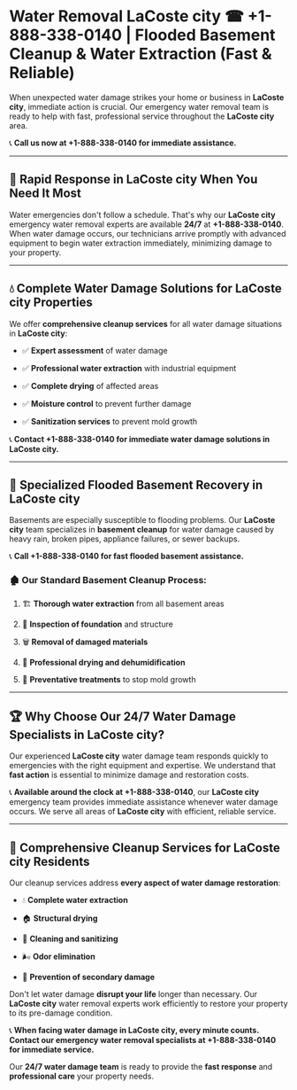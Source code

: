 # Water Removal LaCoste city ☎ +1-888-338-0140 | Flooded Basement Cleanup & Water Extraction (Fast & Reliable)

When unexpected water damage strikes your home or business in **LaCoste city**, immediate action is crucial. Our emergency water removal team is ready to help with fast, professional service throughout the **LaCoste city** area. 

📞 **Call us now at +1-888-338-0140 for immediate assistance.**
---
## 🚀 Rapid Response in LaCoste city When You Need It Most
Water emergencies don't follow a schedule. That's why our **LaCoste city** emergency water removal experts are available **24/7** at **+1-888-338-0140**. When water damage occurs, our technicians arrive promptly with advanced equipment to begin water extraction immediately, minimizing damage to your property.
---
## 💧 Complete Water Damage Solutions for LaCoste city Properties
We offer **comprehensive cleanup services** for all water damage situations in **LaCoste city**:
- ✅ **Expert assessment** of water damage  
- ✅ **Professional water extraction** with industrial equipment  
- ✅ **Complete drying** of affected areas  
- ✅ **Moisture control** to prevent further damage  
- ✅ **Sanitization services** to prevent mold growth  
📞 **Contact +1-888-338-0140 for immediate water damage solutions in LaCoste city.**
---
## 🌊 Specialized Flooded Basement Recovery in LaCoste city
Basements are especially susceptible to flooding problems. Our **LaCoste city** team specializes in **basement cleanup** for water damage caused by heavy rain, broken pipes, appliance failures, or sewer backups. 
📞 **Call +1-888-338-0140 for fast flooded basement assistance.**
### 🏚️ Our Standard Basement Cleanup Process:
1. 🏗️ **Thorough water extraction** from all basement areas  
2. 🔎 **Inspection of foundation** and structure  
3. 🗑️ **Removal of damaged materials**  
4. 💨 **Professional drying and dehumidification**  
5. 🚫 **Preventative treatments** to stop mold growth  
---
## 🏆 Why Choose Our 24/7 Water Damage Specialists in LaCoste city?
Our experienced **LaCoste city** water damage team responds quickly to emergencies with the right equipment and expertise. We understand that **fast action** is essential to minimize damage and restoration costs.
📞 **Available around the clock at +1-888-338-0140**, our **LaCoste city** emergency team provides immediate assistance whenever water damage occurs. We serve all areas of **LaCoste city** with efficient, reliable service.
---
## 🧹 Comprehensive Cleanup Services for LaCoste city Residents
Our cleanup services address **every aspect of water damage restoration**:
- 💧 **Complete water extraction**  
- 🏠 **Structural drying**  
- 🧼 **Cleaning and sanitizing**  
- 🌬️ **Odor elimination**  
- 🚫 **Prevention of secondary damage**  
Don't let water damage **disrupt your life** longer than necessary. Our **LaCoste city** water removal experts work efficiently to restore your property to its pre-damage condition.
📞 **When facing water damage in LaCoste city, every minute counts. Contact our emergency water removal specialists at +1-888-338-0140 for immediate service.**
Our **24/7 water damage team** is ready to provide the **fast response** and **professional care** your property needs.
